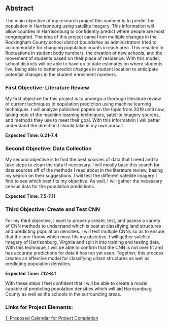 ## Abstract
The main objective of my research project this summer is to predict the population in Harrisonburg using satellite imagery. This information will allow counties in Harrisonburg to confidently predict where people are most congregated. The idea of this project came from multiple changes in the Rockingham County school district boundaries as administrators tried to accommodate for changing population counts in each area. This resulted in fluctuations in student body numbers, the creation of new schools, and the movement of students based on their place of residence. With this model, school districts will be able to have up to date estimates on where students live, being able to better predict changes in student location to anticipate potential changes in the student enrollment numbers. 


### First Objective: Literature Review
My first objective for this project is to undergo a thorough literature review of current techniques in population prediction using machine learning techniques. I will analyze published papers on the topic from 2019 until now, taking note of the machine learning techniques, satellite imagery sources, and methods they use to meet their goal. With this information I will better understand the direction I should take in my own pursuit.

**Expected Time: 6.21-7.4**

### Second Objective: Data Collection
My second objective is to find the best sources of data that I need and to take steps to clean the data if necessary. I will mostly base this search for data sources off of the methods I read about in the literature review, basing my search on their suggestions. I will test the different satellite imagery I find to see which best fits my objective. As well, I will gather the necessary census data for the population predictions. 

**Expected Time: 7.5-7.11**

### Third Objective: Create and Test CNN
For my third objective, I want to properly create, test, and assess a variety of CNN methods to understand which is best at classifying land structures and predicting population densities. I will test multiple CNNs so as to ensure that the one I know which most fits my objective. I will gather satellite imagery of Harrisonburg, Virginia and split it into training and testing data. With this technique, I will be able to confirm that the CNN is not over fit and has accurate predictions for data it has not yet seen. Together, this process creates an effective model for classifying urban structures as well as predicting population densities. 

**Expected Time: 7.12-8.1**

With these steps I feel confident that I will be able to create a model capable of predicting population densities which will aid Harrisonburg County as well as the schools in the surrounding areas. 

### Links for Project Elements:
[1. Proposed Calendar for Project Completion](calendar.md)
